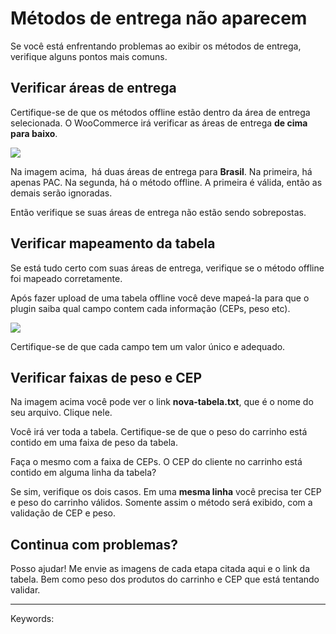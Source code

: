 # Métodos de entrega não aparecem

Se você está enfrentando problemas ao exibir os métodos de entrega, verifique alguns pontos mais comuns.

## Verificar áreas de entrega

Certifique-se de que os métodos offline estão dentro da área de entrega selecionada. O WooCommerce irá verificar as áreas de entrega **de cima para baixo**.

[![](https://d29l98y0pmei9d.cloudfront.net/article/2624/1a674dc0-9f8f-4f8f-ac7e-8d82a5781a0a.jpg)](https://d29l98y0pmei9d.cloudfront.net/article/2624/1a674dc0-9f8f-4f8f-ac7e-8d82a5781a0a.jpg)

Na imagem acima,  há duas áreas de entrega para **Brasil**. Na primeira, há apenas PAC. Na segunda, há o método offline. A primeira é válida, então as demais serão ignoradas.

Então verifique se suas áreas de entrega não estão sendo sobrepostas.

## Verificar mapeamento da tabela

Se está tudo certo com suas áreas de entrega, verifique se o método offline foi mapeado corretamente.

Após fazer upload de uma tabela offline você deve mapeá-la para que o plugin saiba qual campo contem cada informação (CEPs, peso etc).

[![](https://d29l98y0pmei9d.cloudfront.net/article/2624/d7af03e9-f6ee-4641-a538-856c395f9279.jpg)](https://d29l98y0pmei9d.cloudfront.net/article/2624/d7af03e9-f6ee-4641-a538-856c395f9279.jpg)

Certifique-se de que cada campo tem um valor único e adequado.

## Verificar faixas de peso e CEP

Na imagem acima você pode ver o link **nova-tabela.txt**, que é o nome do seu arquivo. Clique nele.

Você irá ver toda a tabela. Certifique-se de que o peso do carrinho está contido em uma faixa de peso da tabela.

Faça o mesmo com a faixa de CEPs. O CEP do cliente no carrinho está contido em alguma linha da tabela?

Se sim, verifique os dois casos. Em uma **mesma linha** você precisa ter CEP e peso do carrinho válidos. Somente assim o método será exibido, com a validação de CEP e peso.

## Continua com problemas?

Posso ajudar! Me envie as imagens de cada etapa citada aqui e o link da tabela. Bem como peso dos produtos do carrinho e CEP que está tentando validar.

___

Keywords:
